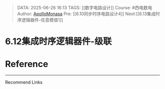 > DATA: 2025-06-26 16:13
> TAGS: [[数字电路设计]]
> Course: #西电数电 
> Author: [ApolloMonasa](https://github.com/ApolloMonasa)
> Pre: [[6.10同步时序电路设计4]]
> Next:[[6.13集成时序逻辑器件-任意模值1]]



# 6.12集成时序逻辑器件-级联


# Reference


---
Recommend Links
